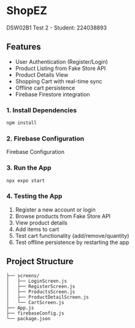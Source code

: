 # ShopEZ 

DSW02B1 Test 2 - Student: 224038893

## Features
- User Authentication (Register/Login)
- Product Listing from Fake Store API
- Product Details View
- Shopping Cart with real-time sync
- Offline cart persistence
- Firebase Firestore integration

### 1. Install Dependencies
```bash
npm install
```

### 2. Firebase Configuration
Firebase Configuration

### 3. Run the App
```bash
npx expo start
```

### 4. Testing the App
1. Register a new account or login
2. Browse products from Fake Store API
3. View product details
4. Add items to cart
5. Test cart functionality (add/remove/quantity)
6. Test offline persistence by restarting the app

## Project Structure
```
├── screens/
│   ├── LoginScreen.js
│   ├── RegisterScreen.js
│   ├── ProductsScreen.js
│   ├── ProductDetailScreen.js
│   └── CartScreen.js
├── App.js
├── firebaseConfig.js
└── package.json
```